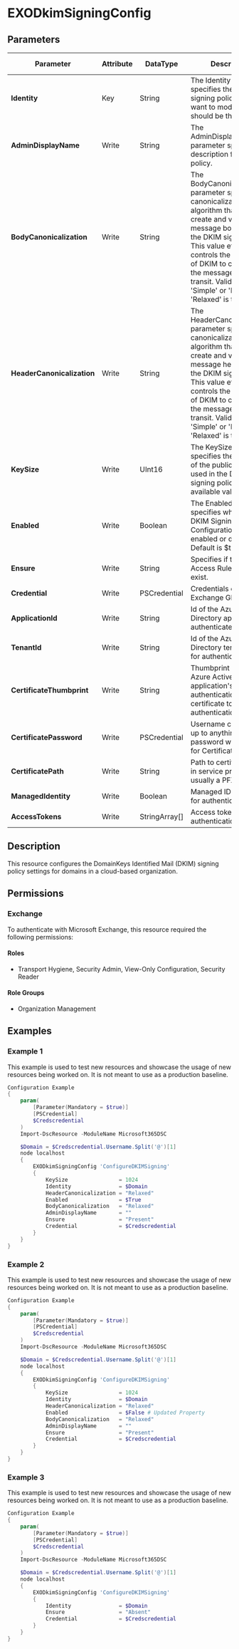 ﻿# EXODkimSigningConfig

## Parameters

| Parameter | Attribute | DataType | Description | Allowed Values |
| --- | --- | --- | --- | --- |
| **Identity** | Key | String | The Identity parameter specifies the DKIM signing policy that you want to modify.  This should be the FQDN.  | |
| **AdminDisplayName** | Write | String | The AdminDisplayName parameter specifies a description for the policy. | |
| **BodyCanonicalization** | Write | String | The BodyCanonicalization parameter specifies the canonicalization algorithm that's used to create and verify the message body part of the DKIM signature. This value effectively controls the sensitivity of DKIM to changes to the message body in transit. Valid values are 'Simple' or 'Relaxed'.  'Relaxed' is the default. | `Simple`, `Relaxed` |
| **HeaderCanonicalization** | Write | String | The HeaderCanonicalization parameter specifies the canonicalization algorithm that's used to create and verify the message header part of the DKIM signature. This value effectively controls the sensitivity of DKIM to changes to the message headers in transit. Valid values are 'Simple' or 'Relaxed'.  'Relaxed' is the default. | `Simple`, `Relaxed` |
| **KeySize** | Write | UInt16 | The KeySize parameter specifies the size in bits of the public key that's used in the DKIM signing policy. The only available value is 1024. | `1024` |
| **Enabled** | Write | Boolean | The Enabled parameter specifies whether the DKIM Signing Configuration is enabled or disabled. Default is $true. | |
| **Ensure** | Write | String | Specifies if this Client Access Rule should exist. | `Present`, `Absent` |
| **Credential** | Write | PSCredential | Credentials of the Exchange Global Admin | |
| **ApplicationId** | Write | String | Id of the Azure Active Directory application to authenticate with. | |
| **TenantId** | Write | String | Id of the Azure Active Directory tenant used for authentication. | |
| **CertificateThumbprint** | Write | String | Thumbprint of the Azure Active Directory application's authentication certificate to use for authentication. | |
| **CertificatePassword** | Write | PSCredential | Username can be made up to anything but password will be used for CertificatePassword | |
| **CertificatePath** | Write | String | Path to certificate used in service principal usually a PFX file. | |
| **ManagedIdentity** | Write | Boolean | Managed ID being used for authentication. | |
| **AccessTokens** | Write | StringArray[] | Access token used for authentication. | |

## Description

This resource configures the DomainKeys Identified Mail (DKIM) signing policy
settings for domains in a cloud-based organization.

## Permissions

### Exchange

To authenticate with Microsoft Exchange, this resource required the following permissions:

#### Roles

- Transport Hygiene, Security Admin, View-Only Configuration, Security Reader

#### Role Groups

- Organization Management

## Examples

### Example 1

This example is used to test new resources and showcase the usage of new resources being worked on.
It is not meant to use as a production baseline.

```powershell
Configuration Example
{
    param(
        [Parameter(Mandatory = $true)]
        [PSCredential]
        $Credscredential
    )
    Import-DscResource -ModuleName Microsoft365DSC

    $Domain = $Credscredential.Username.Split('@')[1]
    node localhost
    {
        EXODkimSigningConfig 'ConfigureDKIMSigning'
        {
            KeySize                = 1024
            Identity               = $Domain
            HeaderCanonicalization = "Relaxed"
            Enabled                = $True
            BodyCanonicalization   = "Relaxed"
            AdminDisplayName       = ""
            Ensure                 = "Present"
            Credential             = $Credscredential
        }
    }
}
```

### Example 2

This example is used to test new resources and showcase the usage of new resources being worked on.
It is not meant to use as a production baseline.

```powershell
Configuration Example
{
    param(
        [Parameter(Mandatory = $true)]
        [PSCredential]
        $Credscredential
    )
    Import-DscResource -ModuleName Microsoft365DSC

    $Domain = $Credscredential.Username.Split('@')[1]
    node localhost
    {
        EXODkimSigningConfig 'ConfigureDKIMSigning'
        {
            KeySize                = 1024
            Identity               = $Domain
            HeaderCanonicalization = "Relaxed"
            Enabled                = $False # Updated Property
            BodyCanonicalization   = "Relaxed"
            AdminDisplayName       = ""
            Ensure                 = "Present"
            Credential             = $Credscredential
        }
    }
}
```

### Example 3

This example is used to test new resources and showcase the usage of new resources being worked on.
It is not meant to use as a production baseline.

```powershell
Configuration Example
{
    param(
        [Parameter(Mandatory = $true)]
        [PSCredential]
        $Credscredential
    )
    Import-DscResource -ModuleName Microsoft365DSC

    $Domain = $Credscredential.Username.Split('@')[1]
    node localhost
    {
        EXODkimSigningConfig 'ConfigureDKIMSigning'
        {
            Identity               = $Domain
            Ensure                 = "Absent"
            Credential             = $Credscredential
        }
    }
}
```

